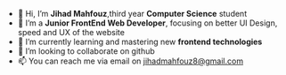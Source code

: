 - 👋 Hi, I’m **Jihad Mahfouz**,third year **Computer Science** student
- 👀 I’m a **Junior FrontEnd Web Developer**, focusing on better UI Design, speed and UX of the website
- 🌱 I’m currently learning and mastering new **frontend technologies**
- 💞️ I’m looking to collaborate on github
- 📫 You can reach me via email on jihadmahfouz8@gmail.com

<!---
Jihadmz/Jihadmz is a ✨ special ✨ repository because its `README.md` (this file) appears on your GitHub profile.
You can click the Preview link to take a look at your changes.
--->
